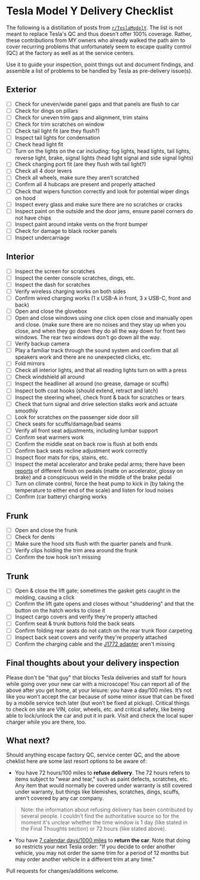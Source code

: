 # Tesla Model Y Delivery Checklist

The following is a distillation of posts from [`r/TeslaModelY`](https://www.reddit.com/r/TeslaModelY/). The list
is not meant to replace Tesla's QC and thus doesn't offer 100% coverage. Rather, these contributions from MY owners
who already walked the path aim to cover recurring problems that unfortunately seem to escape quality control (QC) at
the factory as well as at the service centers.
 
Use it to guide your inspection, point things out and document findings, and assemble a list of problems to be handled
by Tesla as pre-delivery issue(s). 


## Exterior

- [ ] Check for uneven/wide panel gaps and that panels are flush to car
- [ ] Check for dings on pillars
- [ ] Check for uneven trim gaps and alignment, trim stains
- [ ] Check for trim scratches on window
- [ ] Check tail light fit (are they flush?)
- [ ] Inspect tail lights for condensation
- [ ] Check head light fit
- [ ] Turn on the lights on the car including: fog lights, head lights, tail lights, reverse light, brake, signal lights (head light signal and side signal lights)
- [ ] Check charging port fit (are they flush with tail light?)
- [ ] Check all 4 door levers
- [ ] Check all wheels, make sure they aren’t scratched
- [ ] Confirm all 4 hubcaps are present and properly attached
- [ ] Check that wipers function correctly and look for potential wiper dings on hood
- [ ] Inspect every glass and make sure there are no scratches or cracks 
- [ ] Inspect paint on the outside and the door jams, ensure panel corners do not have chips
- [ ] Inspect paint around intake vents on the front bumper
- [ ] Check for damage to black rocker panels
- [ ] Inspect undercarriage

## Interior

- [ ] Inspect the screen for scratches
- [ ] Inspect the center console scratches, dings, etc.
- [ ] Inspect the dash for scratches
- [ ] Verify wireless charging works on both sides
- [ ] Confirm wired charging works (1 x USB-A in front, 3 x USB-C, front and back)
- [ ] Open and close the glovebox
- [ ] Open and close windows using one click open close and manually open and close. (make sure there are no noises and they stay up when you close, and when they go down they do all the way down for front two windows. The rear two windows don't go down all the way.
- [ ] Verify backup camera
- [ ] Play a familiar track through the sound system and confirm that all speakers work and there are no unexpected clicks, etc.
- [ ] Fold mirrors
- [ ] Check all interior lights, and that all reading lights turn on with a press
- [ ] Check windshield all around
- [ ] Inspect the headliner all around (no grease, damage or scuffs)
- [ ] Inspect both coat hooks (should extend, retract and latch)
- [ ] Inspect the steering wheel, check front & back for scratches or tears
- [ ] Check that turn signal and drive selection stalks work and actuate smoothly
- [ ] Look for scratches on the passenger side door sill
- [ ] Check seats for scuffs/damage/bad seams
- [ ] Verify all front seat adjustments, including lumbar support
- [ ] Confirm seat warmers work 
- [ ] Confirm the middle seat on back row is flush at both ends
- [ ] Confirm back seats recline adjustment work correctly
- [ ] Inspect floor mats for rips, stains, etc.
- [ ] Inspect the metal accelerator and brake pedal arms; there have been
[reports](https://www.reddit.com/r/TeslaModelY/comments/gyhim1/is_this_normal_my_brake_pedal_arm_has_a_welded/) of
different finish on pedals (matte on accelerator, glossy on brake) and a conspicuous weld in the middle of the brake pedal
- [ ] Turn on climate control, force the heat pump to kick in (by taking the temperature to either end of the scale) and listen for loud noises
- [ ] Confirm (car battery) charging works

## Frunk

- [ ] Open and close the frunk
- [ ] Check for dents
- [ ] Make sure the hood sits flush with the quarter panels and frunk. 
- [ ] Verify clips holding the trim area around the frunk
- [ ] Confirm the tow hook isn't missing

## Trunk

- [ ] Open & close the lift gate; sometimes the gasket gets caught in the molding, causing a click 
- [ ] Confirm the lift gate opens and closes without "shuddering" and that the button on the hatch works to close it
- [ ] Inspect cargo covers and verify they're properly attached
- [ ] Confirm seat & trunk buttons fold the back seats
- [ ] Confirm folding rear seats do not catch on the rear trunk floor carpeting 
- [ ] Inspect back seat covers and verify they're properly attached
- [ ] Confirm the charging cable and the [J1772 adapter](https://shop.tesla.com/product/sae-j1772-charging-adapter) aren't missing

## Final thoughts about your delivery inspection
Please don't be "that guy" that blocks Tesla deliveries and staff for hours while going over your new car with a microscope!
You can report all of the above after you get home, at your leisure: you have a day/100 miles.  It’s not like you won’t
accept the car because of some minor issue that can be fixed by a mobile service tech later (but won’t be fixed at
pickup).  Critical things to check on site are VIN, color, wheels, etc. and critical safety, like being able to
lock/unlock the car and put it in park.  Visit and check the local super charger while you are there, too.

## What next?

Should anything escape factory QC, service center QC, and the above cheklist here are some last resort options to be aware of:

- You have 72 hours/100 miles to **refuse delivery**. The 72 hours refers to items subject to "wear and tear," such as paint defects, scratches,
etc.  Any item that would normally be covered under warranty is still covered under warranty, but things like blemishes,
scratches, dings, scuffs, aren't covered by any car company.

> Note: the information about refusing delivery has been
> contributed by several people. I couldn't find the authoritative source so for the moment it's unclear whether the
> time window is 1 day (like stated in the Final Thoughts section) or 72 hours (like stated above). 

- You have [7 calendar days/1000 miles](https://www.tesla.com/support/tesla-return-policy) to **return the car**. Note that
doing so restricts your next Tesla order: "If you decide to order another vehicle, you may not order the same trim for
a period of 12 months but may order another vehicle in a different trim at any time."


Pull requests for changes/additions welcome.
